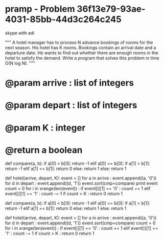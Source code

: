 # pramp - Problem 36f13e79-93ae-4031-85bb-44d3c264c245
skype with adi


"""
A hotel manager has to process N advance bookings of rooms for the next season. 
His hotel has K rooms. Bookings contain an arrival date and a departure date. 
He wants to find out whether there are enough rooms in the hotel to satisfy the demand. 
Write a program that solves this problem in time O(N log N).
"""


# @param arrive : list of integers
# @param depart : list of integers
# @param K : integer
# @return a boolean


  
def compare(a, b):
    if a[0] < b[0]:
        return -1
    elif a[0] == b[0]:
        if a[1] > b[1]:
            return -1
        elif a[1] == b[1]:
            return 0
        else:
            return 1
    else:
        return 1

def hotel(arrive, depart, K):
    event = []
    for a in arrive :
        event.append((a, '0'))
    for d in depart :
        event.append((d, '1'))
    event.sort(cmp=compare)
    print event
    count = 0
    for i in xrange(len(event)) :
        if event[i][1] == '0' :
            count += 1
        elif event[i][1] == '1' :
            count -= 1
        if count > K :
            return 0
    return 1



def compare(a, b):
    if a[0] < b[0]:
        return -1
    elif a[0] == b[0]:
        if a[1] > b[1]:
            return -1
        elif a[1] == b[1]:
            return 0
        else:
            return 1
    else:
        return 1

def hotel(arrive, depart, K):
    event = []
    for a in arrive :
        event.append((a, '0'))
    for d in depart :
        event.append((d, '1'))
    event.sort(cmp=compare)
    count = 0
    for i in xrange(len(event)) :
        if event[i][1] == '0' :
            count += 1
        elif event[i][1] == '1' :
            count -= 1
        if count > K :
            return 0
    return 1